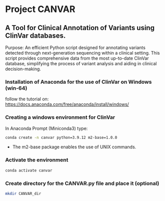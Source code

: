#               Project CANVAR 

## A Tool for Clinical Annotation of Variants using ClinVar databases. 

Purpose: An efficient Python script designed for annotating variants detected through next-generation sequencing within a clinical setting. 
This script provides comprehensive data from the most up-to-date ClinVar database, simplifying the process of variant analysis and aiding in clinical decision-making.

### Installation of Anaconda for the use of ClinVar on Windows (win-64)

follow the tutorial on: https://docs.anaconda.com/free/anaconda/install/windows/

### Creating a windows environment for ClinVar

In Anaconda Prompt (Miniconda3) type:

```bash
conda create -n canvar python=3.9.12 m2-base=1.0.0
```

- The m2-base package enables the use of UNIX commands. 

### Activate the environment

```bash
conda activate canvar
```

### Create directory for the CANVAR.py file and place it (optional)
```bash
mkdir CANVAR_dir
```  